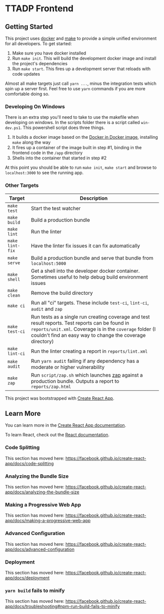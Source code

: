# TTADP Frontend

## Getting Started

This project uses [docker](https://docs.docker.com/get-docker/) and [make](https://www.gnu.org/software/make/) to provide a simple unified environment for all developers. To get started:

 1. Make sure you have docker installed
 2. Run `make init`. This will build the development docker image and install the project's dependencies
 3. Run `make start`. This fires up a development server that reloads with code updates

Almost all make targets just call `yarn ...`, minus the integration tests which spin up a server first. Feel free to use `yarn` commands if you are more comfortable doing so.

### Developing On Windows

There is an extra step you'll need to take to use the makefile when developing on windows. In the scripts folder there is a script called `win-dev.ps1`. This powershell script does three things.

 1. It builds a docker image based on the [Docker in Docker image](https://hub.docker.com/_/docker), installing `make` along the way
 2. It fires up a container of the image built in step #1, binding in the frontend code in the `/app` directory
 3. Shells into the container that started in step #2

At this point you should be able to run `make init`, `make start` and browse to `localhost:3000` to see the running app.

### Other Targets

| Target | Description |
|-|-|
| `make test` | Start the test watcher |
| `make build` | Build a production bundle |
| `make lint` | Run the linter |
| `make lint-fix` | Have the linter fix issues it can fix automatically |
| `make serve` | Build a production bundle and serve that bundle from `localhost:5000` |
| `make shell` | Get a shell into the developer docker container. Sometimes useful to help debug build environment issues |
| `make clean` | Remove the build directory |
| `make ci` | Run all "ci" targets. These include `test-ci`, `lint-ci`, `audit` and `zap` |
| `make test-ci` | Run tests as a single run creating coverage and test result reports. Test reports can be found in `reports/unit.xml`. Coverage is in the `coverage` folder (I couldn't find an easy way to change the coverage directory) |
| `make lint-ci` | Run the linter creating a report in `reports/lint.xml` |
| `make audit` | Run `yarn audit` failing if any dependency has a moderate or higher vulnerability |
| `make zap` | Run `script/zap.sh` which launches [zap](https://www.zaproxy.org/) against a production bundle. Outputs a report to `reports/zap.html` |

This project was bootstrapped with [Create React App](https://github.com/facebook/create-react-app).

## Learn More

You can learn more in the [Create React App documentation](https://facebook.github.io/create-react-app/docs/getting-started).

To learn React, check out the [React documentation](https://reactjs.org/).

### Code Splitting

This section has moved here: https://facebook.github.io/create-react-app/docs/code-splitting

### Analyzing the Bundle Size

This section has moved here: https://facebook.github.io/create-react-app/docs/analyzing-the-bundle-size

### Making a Progressive Web App

This section has moved here: https://facebook.github.io/create-react-app/docs/making-a-progressive-web-app

### Advanced Configuration

This section has moved here: https://facebook.github.io/create-react-app/docs/advanced-configuration

### Deployment

This section has moved here: https://facebook.github.io/create-react-app/docs/deployment

### `yarn build` fails to minify

This section has moved here: https://facebook.github.io/create-react-app/docs/troubleshooting#npm-run-build-fails-to-minify
